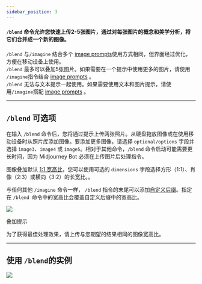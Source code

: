 ```yaml
---
sidebar_position: 3
---
```


#### `/blend` 命令允许您快速上传2-5张图片，通过对每张图片的概念和美学分析，将它们合并成一个新的图像。

`/blend` 与`/imagine` 结合多个 [image prompts](https://docs.midjourney.com/image-prompts)使用方式相同，但界面经过优化，方便在移动设备上使用。  
`/blend` 最多可以叠加5张图片。如果需要在一个提示中使用更多的图片，请使用 `/imagine`指令结合 [image prompts](https://docs.midjourney.com/image-prompts) 。  
`/blend` 无法与文本提示一起使用。如果需要使用文本和图片提示，请使用`/imagine`搭配 [image prompts](https://docs.midjourney.com/image-prompts) 。

* * *

`/blend` 可选项
----------------

在输入 `/blend` 命令后，您将通过提示上传两张照片。从硬盘拖放图像或在使用移动设备时从照片库添加图像。要添加更多图像，请选择 `optional/options` 字段并选择 `image3`、`image4` 或 `image5`。相对于其他命令，`/blend` 命令启动可能需要更长时间，因为 Midjourney Bot 必须在上传图片后处理指令。

图像叠加默认 [1:1 宽高比](https://docs.midjourney.com/v1/docs/aspect-ratios)，您可以使用可选的 `dimensions` 字段选择方形（1:1）、肖像（2:3）或横向（3:2）的长宽比。。

与任何其他 `/imagine` 命令一样， `/blend` 指令的末尾可以添加[自定义后缀](https://docs.midjourney.com/v1/docs/settings-and-presets)。指定在 `/blend `命令中的宽高比会覆盖自定义后缀中的宽高比。

![](https://cdn.document360.io/3040c2b6-fead-4744-a3a9-d56d621c6c7e/Images/Documentation/MJ_Blend_Interface.png)


叠加提示

为了获得最佳处理效果，请上传与您期望的结果相同的图像宽高比。

* * *

使用 `/blend`的实例
-------------------

![](https://cdn.document360.io/3040c2b6-fead-4744-a3a9-d56d621c6c7e/Images/Documentation/MJ_Blend.gif)
